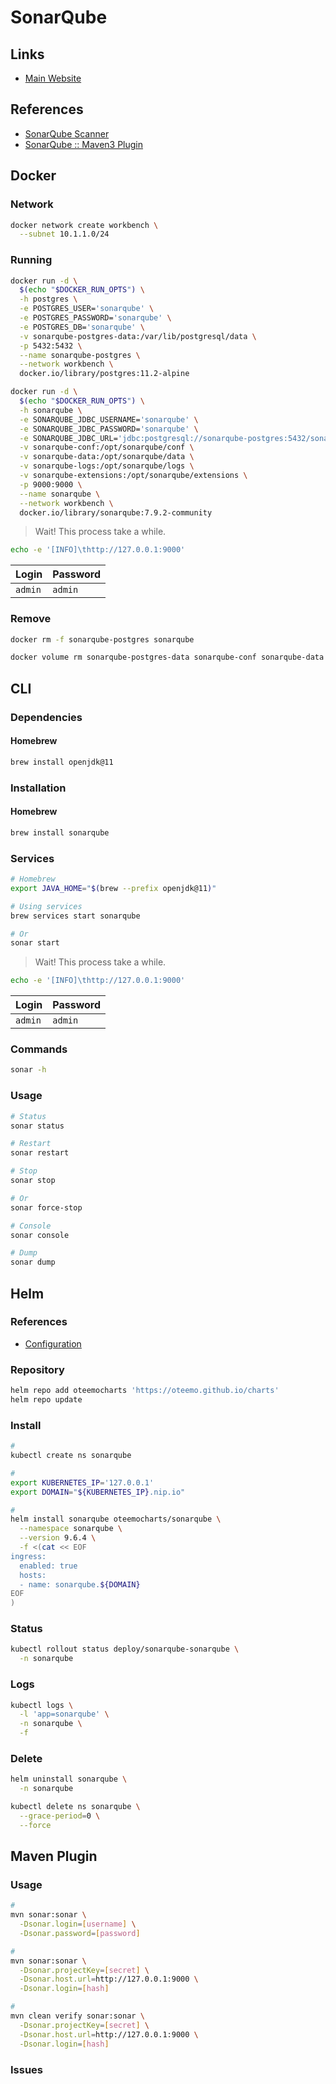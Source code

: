 # SonarQube

<!--
https://plugins.miniorange.com/saml-single-sign-on-sso-sonarqube-using-simplesaml
https://github.com/BlockByBlock/jenkins-docker-with-goss/blob/master/doc/sonarqube.md
-->

## Links

- [Main Website](https://sonarqube.org)

## References

- [SonarQube Scanner](/sonar-scanner.md)
- [SonarQube :: Maven3 Plugin](https://mvnrepository.com/artifact/org.codehaus.sonar/sonar-maven3-plugin)

## Docker

### Network

```sh
docker network create workbench \
  --subnet 10.1.1.0/24
```

### Running

```sh
docker run -d \
  $(echo "$DOCKER_RUN_OPTS") \
  -h postgres \
  -e POSTGRES_USER='sonarqube' \
  -e POSTGRES_PASSWORD='sonarqube' \
  -e POSTGRES_DB='sonarqube' \
  -v sonarqube-postgres-data:/var/lib/postgresql/data \
  -p 5432:5432 \
  --name sonarqube-postgres \
  --network workbench \
  docker.io/library/postgres:11.2-alpine
```

```sh
docker run -d \
  $(echo "$DOCKER_RUN_OPTS") \
  -h sonarqube \
  -e SONARQUBE_JDBC_USERNAME='sonarqube' \
  -e SONARQUBE_JDBC_PASSWORD='sonarqube' \
  -e SONARQUBE_JDBC_URL='jdbc:postgresql://sonarqube-postgres:5432/sonarqube' \
  -v sonarqube-conf:/opt/sonarqube/conf \
  -v sonarqube-data:/opt/sonarqube/data \
  -v sonarqube-logs:/opt/sonarqube/logs \
  -v sonarqube-extensions:/opt/sonarqube/extensions \
  -p 9000:9000 \
  --name sonarqube \
  --network workbench \
  docker.io/library/sonarqube:7.9.2-community
```

> Wait! This process take a while.

```sh
echo -e '[INFO]\thttp://127.0.0.1:9000'
```

| Login | Password |
| --- | --- |
| `admin` | `admin` |

### Remove

```sh
docker rm -f sonarqube-postgres sonarqube

docker volume rm sonarqube-postgres-data sonarqube-conf sonarqube-data sonarqube-logs sonarqube-extensions
```

## CLI

### Dependencies

#### Homebrew

```sh
brew install openjdk@11
```

### Installation

#### Homebrew

```sh
brew install sonarqube
```

<!-- #### Unix-like

```sh
wget \
  -O /tmp/sonarqube.zip \
  'https://binaries.sonarsource.com/Distribution/sonarqube/sonarqube-9.0.1.46107.zip'

( cd /tmp && unzip ./sonarqube.zip -d /opt && rm ./sonarqube.zip )

ln -s /opt/sonarqube-9.0.1.46107 /opt/sonarqube

export PATH="/opt/sonarqube/bin:$PATH"
``` -->

### Services

```sh
# Homebrew
export JAVA_HOME="$(brew --prefix openjdk@11)"

# Using services
brew services start sonarqube

# Or
sonar start
```

> Wait! This process take a while.

```sh
echo -e '[INFO]\thttp://127.0.0.1:9000'
```

| Login | Password |
| --- | --- |
| `admin` | `admin` |

### Commands

```sh
sonar -h
```

### Usage

```sh
# Status
sonar status

# Restart
sonar restart

# Stop
sonar stop

# Or
sonar force-stop

# Console
sonar console

# Dump
sonar dump
```

## Helm

### References

- [Configuration](https://github.com/Oteemo/charts/tree/master/charts/sonarqube#configuration)

### Repository

```sh
helm repo add oteemocharts 'https://oteemo.github.io/charts'
helm repo update
```

### Install

```sh
#
kubectl create ns sonarqube

#
export KUBERNETES_IP='127.0.0.1'
export DOMAIN="${KUBERNETES_IP}.nip.io"

#
helm install sonarqube oteemocharts/sonarqube \
  --namespace sonarqube \
  --version 9.6.4 \
  -f <(cat << EOF
ingress:
  enabled: true
  hosts:
  - name: sonarqube.${DOMAIN}
EOF
)
```

### Status

```sh
kubectl rollout status deploy/sonarqube-sonarqube \
  -n sonarqube
```

### Logs

```sh
kubectl logs \
  -l 'app=sonarqube' \
  -n sonarqube \
  -f
```

### Delete

```sh
helm uninstall sonarqube \
  -n sonarqube

kubectl delete ns sonarqube \
  --grace-period=0 \
  --force
```

## Maven Plugin

### Usage

```sh
#
mvn sonar:sonar \
  -Dsonar.login=[username] \
  -Dsonar.password=[password]

#
mvn sonar:sonar \
  -Dsonar.projectKey=[secret] \
  -Dsonar.host.url=http://127.0.0.1:9000 \
  -Dsonar.login=[hash]

#
mvn clean verify sonar:sonar \
  -Dsonar.projectKey=[secret] \
  -Dsonar.host.url=http://127.0.0.1:9000 \
  -Dsonar.login=[hash]
```

### Issues

<!-- ####

```log
[ERROR] Failed to execute goal org.codehaus.mojo:sonar-maven-plugin:2.6:sonar (default-cli) on project [project-name]: Can not execute SonarQube analysis: Plugin org.codehaus.sonar:sonar-maven3-plugin:7.9.2.30863 or one of its dependencies could not be resolved: Failed to read artifact descriptor for org.codehaus.sonar:sonar-maven3-plugin:jar:7.9.2.30863: Could not transfer artifact org.codehaus.sonar:sonar-maven3-plugin:pom:7.9.2.30863 from/to central (https://repo.maven.apache.org/maven2): Received fatal alert: protocol_version -> [Help 1]
```

TODO -->
